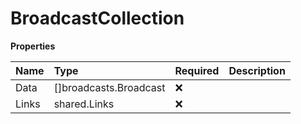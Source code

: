 # BroadcastCollection

**Properties**

| Name  | Type                   | Required | Description |
| :---- | :--------------------- | :------- | :---------- |
| Data  | []broadcasts.Broadcast | ❌       |             |
| Links | shared.Links           | ❌       |             |
